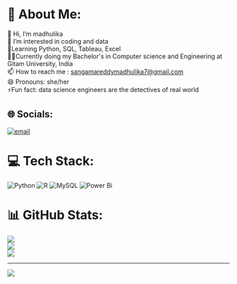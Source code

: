 # 💫 About Me:
👋 Hi, I’m madhulika<br> 👀 I’m interested in coding and data<br>
🌱Learning Python, SQL, Tableau, Excel<br>👩‍🎓Currently doing my Bachelor's in Computer science and Engineering at Gitam University, India<br>📫 How to reach me : sangamareddymadhulika7@gmail.com<br>😄 Pronouns: she/her<br>⚡Fun fact: data science engineers are the detectives of real world

<!---
smadhulika07/smadhulika07 is a ✨ special ✨ repository because its `README.md` (this file) appears on your GitHub profile.
You can click the Preview link to take a look at your changes.
--->


## 🌐 Socials:
[![email](https://img.shields.io/badge/Email-D14836?logo=gmail&logoColor=white)](mailto:sangamareddymadhulika7@gmail.com) 

# 💻 Tech Stack:
![Python](https://img.shields.io/badge/python-3670A0?style=for-the-badge&logo=python&logoColor=ffdd54) ![R](https://img.shields.io/badge/r-%23276DC3.svg?style=for-the-badge&logo=r&logoColor=white) ![MySQL](https://img.shields.io/badge/mysql-4479A1.svg?style=for-the-badge&logo=mysql&logoColor=white) ![Power Bi](https://img.shields.io/badge/power_bi-F2C811?style=for-the-badge&logo=powerbi&logoColor=black)
# 📊 GitHub Stats:
![](https://github-readme-stats.vercel.app/api?username=madhulika-0-7&theme=dark&hide_border=false&include_all_commits=true&count_private=false)<br/>
![](https://nirzak-streak-stats.vercel.app/?user=madhulika-0-7&theme=dark&hide_border=false)<br/>
![](https://github-readme-stats.vercel.app/api/top-langs/?username=madhulika-0-7&theme=dark&hide_border=false&include_all_commits=true&count_private=false&layout=compact)

---
[![](https://visitcount.itsvg.in/api?id=madhulika-0-7&icon=1&color=10)](https://visitcount.itsvg.in)

<!-- Proudly created with GPRM ( https://gprm.itsvg.in ) -->

